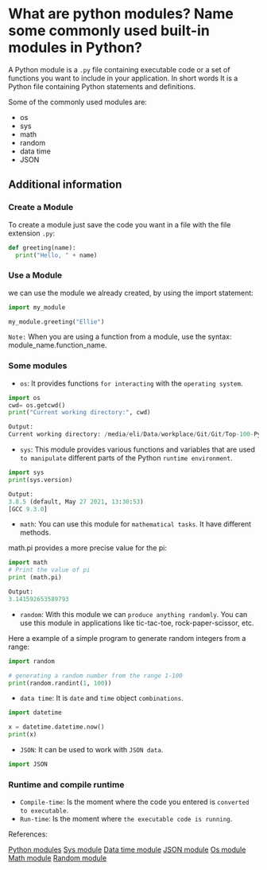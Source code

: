 # What are python modules? Name some commonly used built-in modules in Python?

A Python module is a `.py` file containing executable code or a set of functions you want to include in your application. In short words It is a Python file containing Python statements and definitions.

Some of the commonly used modules are:

* os
* sys
* math
* random
* data time
* JSON

## Additional information

### Create a Module

To create a module just save the code you want in a file with the file extension `.py`:

```python
def greeting(name):
  print("Hello, " + name) 
```

### Use a Module

we can use the module we already created, by using the import statement:

```python
import my_module

my_module.greeting("Ellie")
```

`Note:` When you are using a function from a module, use the syntax: module_name.function_name.

### Some modules

* `os`: It provides functions `for interacting` with the `operating system`.

```python
import os
cwd= os.getcwd()
print("Current working directory:", cwd)

Output:
Current working directory: /media/eli/Data/workplace/Git/Git/Top-100-Python-Interview
```
  
* `sys`: This module  provides various functions and variables that are used `to manipulate` different parts of the Python `runtime environment`.

```python
import sys
print(sys.version)

Output:
3.8.5 (default, May 27 2021, 13:30:53) 
[GCC 9.3.0]
```

* `math`: You can use this module for `mathematical tasks`. It have different methods.

math.pi provides a more precise value for the pi:

```python
import math 
# Print the value of pi 
print (math.pi)

Output:
3.141592653589793
```
  
* `random`: With this module we can `produce anything randomly`.  You can use this module in applications like tic-tac-toe, rock-paper-scissor, etc.

Here a example of a simple program to generate random integers from a range:

```python
import random

# generating a random number from the range 1-100
print(random.randint(1, 100)) 
```

* `data time`: It is `date` and `time` object `combinations`.

```python
import datetime

x = datetime.datetime.now()
print(x) 
```

* `JSON`: It can be used to work with `JSON data`.

```python
import JSON
```

### Runtime and compile runtime

* `Compile-time`: Is the moment where the code you entered is `converted to executable`.
* `Run-time`: Is the moment where `the executable code is running`.

References:

[Python modules](https://www.w3schools.com/python/python_modules.asp)
[Sys module](https://www.geeksforgeeks.org/python-sys-module/)
[Data time module](https://duckduckgo.com/?t=ffab&q=data+time+module+in+python&ia=web)
[JSON module](https://www.w3schools.com/python/python_json.asp)
[Os module](https://www.geeksforgeeks.org/os-module-python-examples/)
[Math module](https://www.w3schools.com/python/module_math.asp)
[Random module](https://www.educba.com/random-module-in-python/)

